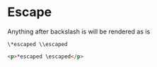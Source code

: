# Escape
Anything after backslash is will be rendered as is

```gr
\*escaped \\escaped
```
```html
<p>*escaped \escaped</p>
```

